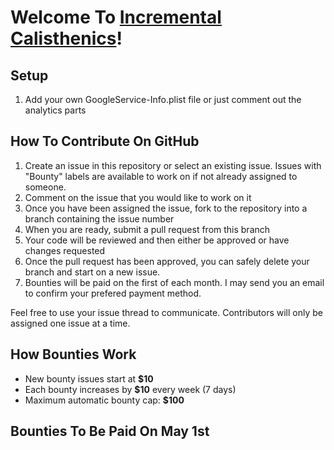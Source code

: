 # Welcome To [Incremental Calisthenics](https://apps.apple.com/us/app/incremental-calisthenics/id6448679255)!

## Setup
1. Add your own GoogleService-Info.plist file or just comment out the analytics parts

## How To Contribute On GitHub
1. Create an issue in this repository or select an existing issue. Issues with "Bounty" labels are available to work on if not already assigned to someone.
2. Comment on the issue that you would like to work on it
3. Once you have been assigned the issue, fork to the repository into a branch containing the issue number
4. When you are ready, submit a pull request from this branch
5. Your code will be reviewed and then either be approved or have changes requested
6. Once the pull request has been approved, you can safely delete your branch and start on a new issue.
7. Bounties will be paid on the first of each month. I may send you an email to confirm your prefered payment method.

Feel free to use your issue thread to communicate. Contributors will only be assigned one issue at a time.

## How Bounties Work

   - New bounty issues start at **$10**
   - Each bounty increases by **$10** every week (7 days)
   - Maximum automatic bounty cap: **$100**

## Bounties To Be Paid On May 1st

